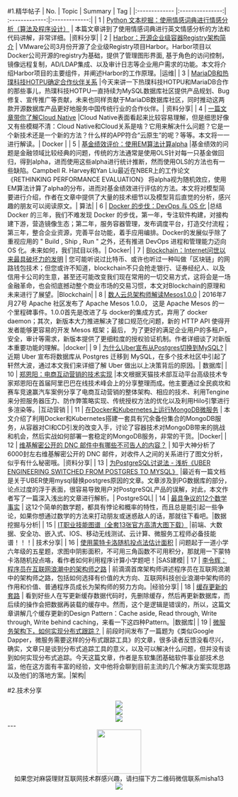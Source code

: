 #1.精华帖子
| No.  | Topic  | Summary | Tag |
|:------------- |:---------------:| :-------------:|:-------------:|
| 1 | [Python 文本挖掘：使用情感词典进行情感分析（算法及程序设计）](http://mp.weixin.qq.com/s?__biz=MzA3MDg0MjgxNQ==&mid=2652389938&idx=1&sn=26438273f915418735fccd6342b2f5cb&scene=1&srcid=0724c6pXYQ5MCkcUQhsaFFQl#rd) | 本篇文章讲到了使用情感词典进行英文情感分析的方法和代码讲解，非常详细。|资料分享|
| 2 | [Harbor：开源企业级容器Registry架构简介](http://mp.weixin.qq.com/s?__biz=MzA3MzYwNjQ3NA==&mid=2651296899&idx=2&sn=099ddd122e17f10880b5723625ed5b74&scene=1&srcid=0726mFhU2biKNeCQL4GIGIgi#rd) | VMware公司3月份开源了企业级Registry项目Harbor。Harbor项目以Docker公司开源的registry为基础，提供了管理图形界面, 基于角色的访问控制，镜像远程复制，AD/LDAP集成、以及审计日志等企业用户需求的功能。本文将介绍Harbor项目的主要组件，并阐述Harbor的工作原理。|运维|
| 3 | [MariaDB和热璞科技HOTPU确定合作伙伴关系](http://mp.weixin.qq.com/s?__biz=MzIwMzI3MzQ0MQ==&mid=2247483766&idx=1&sn=5987d85a20c28251bc329152f2661fed&scene=1&srcid=0724F9OqU4jNmZ9AX6AVXtRv#rd) |今天来讲一下热璞科技HOTPU和MariaDB合作的那些事儿，热璞科技HOTPU一直持续为MySQL数据库社区提供产品规划、Bug修复、宣传推广等贡献，未来也同样贡献于MariaDB数据库社区，同时推动这两款开源数据库产品更好地服务中国传统行业的合作伙伴。| 资料分享|
| 4 | [一篇文章带你了解Cloud Native](http://mp.weixin.qq.com/s?__biz=MzA5OTAyNzQ2OA==&mid=400282199&idx=1&sn=6070df6c57d0dd37918525b477db7a07&scene=2&srcid=1208CLlbVDkbKj64ED9zvoje#rd) |Cloud Native表面看起来比较容易理解，但是细思好像又有些模糊不清：Cloud Native和Cloud关系是啥？它用来解决什么问题？它是一个新技术还是一个新的方法？什么样的APP符合“云原生”的呢？等等。本文将一一进行解读。| Docker |
| 5 | [基金绩效评价：使用EM算法计算alpha](http://mp.weixin.qq.com/s?__biz=MjM5NTE1NjQ0NA==&mid=2654631097&idx=1&sn=a69ded301157dbbd25e80edc21b1bc33&scene=1&srcid=0511x4Px63B9mPe6owCUUVhG#rd) |基金绩效的问题是金融领域比较经典的问题，传统的方法通常是使用OLS针对每一只基金做回归，得到alpha，进而使用这些alpha进行统计推断，然而使用OLS的方法也有一些缺陷。Campbell R. Harvey和Yan Liu最近在NBER上的工作论文《RETHINKING PERFORMANCE EVALUATION》 将alpha视为随机效应，使用EM算法计算了alpha的分布，进而对基金绩效进行评估的方法。本文将对模型简要进行介绍，作者在文章中提供了大量的技术细节以及模型背后直觉的分析，感兴趣的朋友可以阅读原文。| 算法|
| 6 | [Docker 的步伐：DevOps 与 OS 化](http://mp.weixin.qq.com/s?__biz=MzA5MzA2Njk5OA==&mid=2650096266&idx=1&sn=221c719745c5a4f639048d91f8d8fed3&scene=1&srcid=0726bB4a25CA5ch9BVikMfdi#rd) |总结 Docker 的三年，我们不难发现 Docker 的步伐，第一年，专注软件构建，对接构建下游，营造镜像生态；第二年，服务容器管理，发布调度平台，打造交付流程；第三年，整合企业资源，完善平台功能，着手应用编排。Docker的发展似乎除了重视应用的 " Build ,  Ship ,  Run " 之外，还有推进 DevOps 进程和管理能力迈向 OS 化。未来如何，我们拭目以待。| Docker|
| 7 | [Blockchain：Internet问世以来最具破坏力的发明](http://mp.weixin.qq.com/s?__biz=MzA5MzQ2NTY0OA==&mid=2650796271&idx=1&sn=f2b162cc9cfbc913f23e24c61b70b5a3&scene=1&srcid=0727fjqh12FPs5h5bFG7ViQe#rd) | 您可能听说过比特币、或许也听过一种叫做「区块链」的网路钱包技术；但您或许不知道，blockchain不只会抢走银行、证券经纪人、以及信用卡公司的生意，甚至还可能改变我们现在常用的一切交易方式，这将会是一场金融革命，也会彻底撼动整个商业市场的交易习惯，本文对Blockchain的原理和未来进行了展望。|Blockchain|
| 8 | [ 数人云总架构师解读Mesos1.0.0](http://mp.weixin.qq.com/s?__biz=MzA3MDg4Nzc2NQ==&mid=2652133911&idx=1&sn=2f6a56a1679f2de2914fd81b33a85891&scene=1&srcid=0728q8q4EG266O6MmWuEKLob#rd) | 2016年7月27号 Apache 社区发布了 Apache Mesos 1.0.0， 这是 Apache Mesos 的一个里程碑事件。1.0.0首先是改进了与 docker的集成方式，弃用了 docker daemon；其次，新版本大力推进解决了接口规范化问题，新的 HTTP API 使得开发者能够更容易的开发 Mesos 框架；最后， 为了更好的满足企业用户的多租户，安全，审计等需求，新版本提供了更细粒度的授权验证机制。作者详细谈了对新版本重要功能的理解。|docker|
| 9 | [为什么Uber宣布从Postgres切换到MySQL?](http://mp.weixin.qq.com/s?__biz=MzAwMDU1MTE1OQ==&mid=2653547609&idx=1&sn=cbb55ee823ddec9d98ef1fa984e001f6&scene=1&srcid=0729AtFZBIlfejDz4187wQ7q#rd) |近期 Uber 宣布将数据库从 Postgres 迁移到 MySQL，在多个技术社区中引起了轩然大波，通过本文我们来详细了解 Uber 做出以上决策背后的原因。| 数据库|
| 10 | [郑恩阳：电商互动营销的技术实现](http://mp.weixin.qq.com/s?__biz=MzI3MzEzMDI1OQ==&mid=2651814716&idx=1&sn=e84aae2ffe580fdb93839f2473dc89e0&scene=1&srcid=0729opuoXfMR9sbKTcTCgDAs#rd) |本文根据天猫技术部互动平台高级技术专家郑恩阳在首届阿里巴巴在线技术峰会上的分享整理而成。他主要通过全民疯坎和赛车竞速赢汽车案例分享了电商互动营销的整体架构、相应的技术、利用Tengine来分担服务器压力、防作弊策略实现、传统授权方法的优化以及利用Hilo引擎进行多渲染等。|互动营销 |
| 11 | [在Docker和Kubernetes上运行MongoDB微服务](http://mp.weixin.qq.com/s?__biz=MzA5OTAyNzQ2OA==&mid=2649690934&idx=1&sn=03d947464e10b0d41e13addf70af1021&scene=1&srcid=0727gXj9slBr7yUCCldJ6kMJ#rd) | 本文介绍了利用Docker和Kubernetes搭建一套具有冗余备份集合的MongoDB服务，从容器对CI和CD引发的改变入手，讨论了容器技术对MongoDB带来的挑战和机会，然后实战如何部署一套稳定的MongoDB服务，非常的干货。|Docker|
| 12 | [维基解密公开的 DNC 邮件中有哪些不可告人的内容？](http://www.zhihu.com/question/41676600/answer/113216461) | 知乎大神分析了6000封左右维基解密公开的 DNC 邮件，对收件人之间的关系进行了图文分析，似乎有什么秘密哦。|资料分享|
| 13 | [为PostgreSQL讨说法 - 浅析《UBER ENGINEERING SWITCHED FROM POSTGRES TO MYSQL》](https://yq.aliyun.com/articles/58421?spm=5176.100239.bloglist.5.5EyMyo&from=timeline&isappinstalled=0) |最近有一篇文档是关于UBER使用mysql替换postgres原因的文章。文章涉及到PG数据库的部分，论点过度的浮于表面，很容易导致用户对PostgreSQL产品的误解，对此，本文作者写了一篇深入浅出的文章进行解析。| PostgreSQL|
| 14 | [最具争议的12个数学事实](http://mp.weixin.qq.com/s?__biz=MjM5MDI1ODUyMA==&mid=2672937562&idx=1&sn=35bb2392f3729d5e45508f8bcf146ee1&scene=1&srcid=0731bs9AsM3jT7eAEdW3WeOG#rd) | 这12个简单的数学题，都具有悖论和概率的特性，而且总是能引起一些争论，如果你想通过数学的方法来打动朋友或迷惑敌人的话，那就往下看吧。|数据挖掘与分析|
| 15 | [IT职业技能图谱（全套13张官方高清大图下载）](http://mp.weixin.qq.com/s?__biz=MzA5NDExMTAzNA==&mid=2649980333&idx=4&sn=f87897dd11cc88af5bf69104bfde216c&scene=1&srcid=0731V5TM6SgFCS4cqgZpVnww#rd) |前端、大数据、安全功、嵌入式、IOS、移动无线测试、云计算、微服务工程师必备技能谱！！！| 技术分享|
| 16 | [使用蒙特卡洛随机投点法估计面积](http://mp.weixin.qq.com/s?__biz=MzAwMjQwNDc5OA==&mid=2650282661&idx=1&sn=784b728301e465905ab168a685474437&scene=1&srcid=0730VILkUkonZ89JEy3TE00a#rd) | 问题起于一道小学六年级的五星题，求图中阴影面积，不可用三角函数不可用积分，那就用一下蒙特卡洛随机投点咯，看作者如何利用程序计算小学题吧！|SAS建模|
| 17 | [李令辉：程序员在互联网浪潮中的架构师之路](http://mp.weixin.qq.com/s?__biz=MjM5MDE0Mjc4MA==&mid=2650993516&idx=1&sn=86e42c41ecb3f185de72034faae91d2a&scene=1&srcid=07313src5FBEzqAZ9WKH7aSo#rd) | 前滴滴首席架构师讲述程序员在互联网浪潮中的架构师之路，包括如何选择有价值的大方向、互联网科技创业浪潮中架构师的作用和价值、普通程序员成长为架构师的努力方向。|经验分享|
| 18 | [缓存更新的套路](http://mp.weixin.qq.com/s?__biz=MjM5OTM0MzIwMQ==&mid=2652546889&idx=1&sn=858fdffbb4535155e1e99500f2f6b8dd&scene=1&srcid=0731KX9EUUczZWftSkWEIBBK#rd) | 看到好些人在写更新缓存数据代码时，先删除缓存，然后再更新数据库，而后续的操作会把数据再装载的缓存中。然而，这个是逻辑是错误的，所以，这篇文章讲解几个缓存更新的Design Pattern：Cache aside, Read through, Write through, Write behind caching，来看一下这四种Pattern。|数据库|
| 19 | [微服务架构下，如何实现分布式跟踪？](http://mp.weixin.qq.com/s?__biz=MzA5Nzc4OTA1Mw==&mid=2659597805&idx=1&sn=642d12ff7962e51ab45a21fc0aa9ea65&scene=1&srcid=0729ZLGQhJiX16j2LEotmivA#rd) | 前段时间发布了一篇题为《类似Google Dapper，微服务需要这样的分布式跟踪工具》的文章，很多读者反馈没看尽兴，确实，文章只是谈到分布式追踪工具的意义，以及可以解决什么问题，但并没有谈到如何实现分布式追踪。今天这篇文章，作者是东软集团基础软件事业部技术总监，他在这方面有丰富的经验，文中他将会聊到目前主流的几个解决方案实现思路以及他们的落地方案。|架构|




#2.技术分享
<div align=center>
<img src="http://fmn.xnpic.com/fmn072/20160729/1820/large_FyW0_545a0005b9e11e80.jpg" >
</div>

<div align=center>
<img src="http://fmn.rrimg.com/fmn073/20160729/1820/large_wcrS_565c0005b9841e83.jpg" >
</div>
<div align=center>
<img src="http://fmn.rrimg.com/fmn077/20160729/1820/large_bZ5U_777f000645fb1e7f.jpg" >
</div>
---
<div align=center>
<img src="http://tp1.sinaimg.cn/5360958752/180/40095350112/1" width="100" height="100" >
</div>
<html>
<body>
<div align="center" style="border:lpx solid red">
如果您对麻袋理财互联网技术群感兴趣，请扫描下方二维码微信联系misha13
<div align=center>
<img src="http://fmn.rrfmn.com/fmn078/20160501/2225/original_s0Hg_f5cc000266151e83.jpg"  >
</div>
<html>
<body>
<div align="center" style="border:lpx solid red">
</div>

